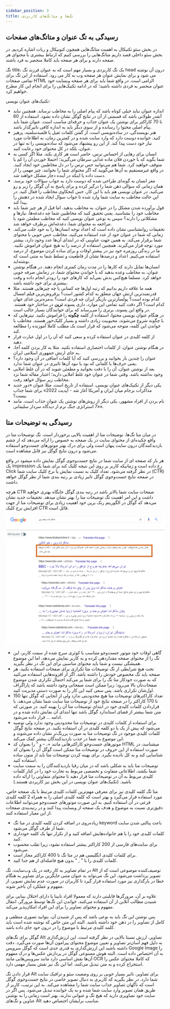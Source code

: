 ```yaml
---
sidebar_position: 3
title: تگ‌ها و متاتگ‌های کاربردی
---
```


## رسیدگی به تگ عنوان و متاتگ‌های صفحات

در بخش سئو تکنیکال به اهمیت متاتگ‌هایی همچون کنونیکال و ربات اشاره کردیم. در بخش سئو داخلی قصد داریم متاتگ‌هایی را بررسی کنیم که ارتباط بیشتری با محتوای هر صفحه دارند و برای هر صفحه باید کاملا منحصر به فرد باشند.

تگ title، یک تگ کاربردی و بسیار مهم است که به عنوان فرزند تگ head درون آن نوشته می شود و برای نمایش عنوان هر صفحه وب به کار می رود. استفاده از این تگ برای تمامی صفحات HTML الزامی است. در واقع شما باید برای هر صفحه وبسایت خود عنوان منحصر به فردی داشته باشید؛ که در ادامه تکنیک‌هایی را برای انجام این کار مطرح خواهیم کرد.

تکنیک‌های عنوان نویسی:

-   اندازه عنوان نباید خیلی کوتاه باشد که پیام اصلی را به مخاطب نرساند. همچنین نباید آنقدر طولانی باشد که قسمتی از آن در نتایج گوگل نشان داده نشود. استفاده از 60 تا 70 کاراکتر برای نوشتن یک عنوان جذاب و حرفه‌ای مناسب است. عنوان شما باید پیام اصلی محتوا را رسانده و از سوی دیگر باید به اندازه کافی تاثیرگذار باشد.
-   هنر نویسندگی، در ساده‌نویسی است. از گفتن کلمات ثقیل یا قلمبه‌سلمبه، پرهیز ‌کنید. خواننده دوست دارد که وارد سایت شده و در کمترین زمان، به اطلاعات مورد نیاز خود دست پیدا کند. از این رو پیشنهاد می‌شود که ساده‌نویسی را نه تنها در عنوان، بلکه در کل محتوای خود رعایت کنید.
-   انسان برای رهایی از احساس ترس، حاضر است هر کاری بکند. مثلا اگر کسی به شما بگوید که با خوردن فلان ماده غذایی سرطان می‌گیرید؛ احتملا خوردن آن را کم یا متوقف خواهید کرد. شما هم می‌توانید حس ترس را در دل مخاطبین خود ایجاد کنید. در واقع غیرمستقیم به آن‌ها می‌گویید که اگر محتوای شما را نخوانند، چیز مهمی را از دست داده یا اینکه در آینده دچار مشکل خواهند شد.
-   مغز انسان به گونه‌ای طراحی شده که دوست دارد به جواب سؤالات خود برسد. همان زمانی که سؤالی ذهن شما را درگیر کرده و برای پاسخ به آن گوگل را زیر و رو می‌کنید. در عنوان نویسی هم باید با این کار، حس کنجکاوی مخاطب را فعال کنید. در این حالت مخاطب به سایت شما وارد شده تا جواب سوال ایجاد شده در ذهنش را پیدا کند.
-   قول برآورده شدن مشکل را در عنوان، به مخاطب بدهید. اما قبل از هر چیز شما باید مخاطب خود را بشناسید. یعنی تحقیق کنید که مخاطبین شما چه دغدغه‌ها، نیاز‌ها و مشکلاتی را دارند؟ سپس به نوعی عنوان نویسی کنید که مخاطب مطمئن شود با مراجعه به محتوای شما، دغدغه‌اش برطرف خواهد شد.
-   تحقیقات روانشناسی نشان داده است که اعداد توجه انسان‌ها را به خود جلب می‌کند. زمانی که شما در عنوان خود از عدد استفاده می‌کنید، مخاطب حس خوبی با محتوای شما برقرار می‌کند. به همین جهت عناوینی که در ابتدای آن‌ها عدد وجود دارد، بیشتر مورد توجه قرار می‌گیرند. همچنین استفاده از درصد را به هیچ عنوان فراموش نکنید. ما در زندگی روزمره خود نیز در بیشتر اوقات و برای ساده کردن موضوع، از درصد استفاده می‌کنیم. اعداد و درصد‌ها نشان از قاطعیت و تسلط شما به متنی است که نوشته‌اید.
-   انسان‌ها تمایل دارند که کارها را در مدت زمان کمتری انجام دهند. در هنگام نوشتن عنوان، به مخاطب وعده بدهید که با خواندن محتوای شما، در زمانش صرفه جویی خواهد کرد. مسلما هیچ‌کس بدش نمی‌آید که کارهای خود را زودتر انجام داده و وقت بیشتری برای خود داشته باشد.
-   همه ما علاقه داریم بدانیم که رتبه اول‌ها چه کسانی یا چه چیزهایی هستند. مثلا قدرتمندترین ارتش جهان متعلق به کدام کشور است؟ پرفروش‌ترین فیلم امسال کدام بوده است؟ پولسازترین بازیگر ایران چه فردی است؟ بدمزه‌ترین غذای جهان کدام است؟ اگر دقت کنید تمامی این موارد، داری پسوند **ترین** در ساختار خود هستند. در واقع این پسوند، برتری را می‌رساند که برای خوانندگان بسیار جالب است.
-   در هنگام عنوان نویسی محتوا، استفاده از کلمه **چگونه** را فراموش نکنید. تیتر‌هایی که با چگونه شروع می‌شوند، محبوبیت زیادی داشته و بسیار کلیک‌خور هستند. مخاطب با خواندن این کلمه، متوجه می‌شود که قرار است یک مطلب کاملا آموزنده را مطالعه کند.
-   از کلمه کلیدی در عنوان استفاده کرده و سعی کنید که آن را در اول عبارت قرار دهید.
-   در هنگام نوشتن عنوان، از کلمات اختصاری استفاده نکنید. مثلا به کار بردن کلمه آجا، به جای ارتش جمهوری اسلامی ایران.
-   عنوان را چندین بار بخوانید و بررسی کنید که آیا کلمات اضافی در آن وجود دارد؟ یعنی حرف‌ها یا کلماتی که بود یا نبود آن‌ها تاثیری در عنوان شما ندارد.
-   بعد از نوشتن عنوان، آن را با دقت بخوانید و مطمئن شوید که در آن غلط املایی وجود نداشته باشد. وقتی شما در عنوان خود غلط املایی دارید؛ اعتبار مقاله شما نزد مخاطب زیر سؤال خواهد رفت.
-   یکی دیگر از تکنیک‌های عنوان نویسی، استفاده از تاریخ است. مثلا عنوان «دور جدید مذاکرات برجام میان ایران و آمریکا آغاز شد - آپدیت 2022» برای شما جذاب نیست؟
-   نام بردن از افراد مشهور، یکی دیگر از روش‌های نوشتن یک عنوان جذاب است. مانند «7 استراتژی جنگ نرم از دیدگاه سردار سلیمانی».

## رسیدگی به توضیحات متا

در میان متا تگ‌ها، توضیحات متا از اهمیت بالایی برخوردار است. تگ توضیحات متا در واقع چکیده‌ای از محتوای سایت در یک صفحه به خصوص را ارائه می‌دهد که از چشم بازدیدکنندگان درون سایت پنهان است ولی برای درک بهتر موتورهای جست‌وجو استفاده می‌شود و درون نتایج گوگل نیز قابل مشاهده است.

هر بار که صفحه ای از سایت شما در نتایج جست‌وجوی گوگل نمایش داده میشود در واقع یک Impression رخ داده است و زمانیکه کاربر بر روی این نتیجه کلیک کند برای شما یک Click در نظر گرفته می‌شود. تعداد کلیک به نسبت نمایش یا نرخ کلیک سایت شما (CTR) در صفحه نتایج جست‌وجوی گوگل تاثیر زیادی بر رتبه بندی شما از نظر گوگل خواهد داشت.

هرچه CTR صفحات سایت شما بالاتر باشد در رتبه بندی گوگل جایگاه بهتری خواهید داشت و این امر اهمیت تگ توضیحات متا را بهتر نشان میدهد. تحقیقات جدید نشان می‌دهد که گوگل در الگوریتم رنک برین خود اهمیت زیادی برای توضیحات متا از جهت افزایش نرخ کلیک CTR قائل است.

![توضیحات متا](./metades.png)

-   گاهی اوقات خود موتور جست‌وجو متناسب با کوئری سرچ شده از سمت کاربر، این تگ را از محتوای صفحه مقداردهی کرده و به کاربر نمایش می‌دهد، اما این موضوع همیشگی نیست و شما باید محتوای مناسبی برای این تگ در نظر بگیرید.
-   تحت هیچ شرایطی از تگ توضیحات متا تکراری برای صفحات استفاده نکنید. هر صفحه باید تگ مخصوص خودش را داشته باشد. اگر از افزونه‌هایی استفاده می‌کنید که به صورت خودکار متا تگ را برای شما پر می‌کند احتمال تکراری شدن موضوع صفحات‌تان بالا می‌رود‌؛ زیرا ممکن است صفحاتی وجود داشته باشد که پاراگراف اول‌شان تکراری باشد. پس سعی کنید این کار را به صورت دستی مدیریت کنید.
-   تعداد کاراکترهای توضیحات متا هیچ محدودیتی ندارد ولی از آنجایی که گوگل تنها 150 تا 170 کاراکتر را در صفحه نتایج خود از توضیحات متا سایت شما نشان می‌دهد، با قراردادن کلمات کلیدی خود در ابتدای توضیحات متا آن را بهینه کنید. در صورتی که متن شما بیشتر از فضای استاندارد گوگل باشد تنها ابتدای آن نمایش داده شده و در ادامه … قرار داده می‌شود.
-   برای استفاده از کلمات کلیدی در توضیحات متا محدودیتی وجود ندارد ولی توصیه می‌شود که بیش از یک یا دو کلمه کلیدی در آن استفاده نکنید. در صفحه نتایج گوگل کلمات کلیدی موجود در تگ توضیحات متا به صورت پررنگ‌تر نشان داده می‌شوند و این موضوع به شما در جذب بازدیدکنندگان بیشتر کمک می‌کند.
-   موتورهای جست‌وجو کاراکترهایی مانند +، – و ” را بعنوان کد HTML میشناسد، در صورت استفاده از این حروف در توضیحات متا ممکن است گوگل آن را بعنوان کد شناسایی کند و به کل نادیده بگیرد. برای بهینه کردن توضیحات متا باید از متون ساده استفاده کنید.
-   توضیحات متا باید به شکلی باشد که در میان رقبا بازدیدکنندگان را به سمت سایت شما بکشد، اطلاعاتی متفاوت و تخصصی مربوط به تجارت خود را در کنار کلمات کلیدی مربوط به آن در توضیحات متا قرار دهید تا محتوای متفاوتی را ارائه داده باشید. (تکنیک‌های عنوان نویسی در این بخش نیز کاربردی هستند.)

متا تگ کلمه کلیدی نیز برای معرفی مهم‌ترین کلمات کلیدی مرتبط با یک صفحه خاص، مورد استفاده قرار می‌گیرد و بهتر است که کلمه کلیدی اصلی را به همراه 2 کلمه کلیدی فرعی در آن استفاده کنیم. به این صورت موتورهای جست‌وجو می‌توانند اطلاعات دقیق‌تری نسبت به موضوع و هدف یک صفحه از وبسایت پیدا کنند و در رتبه‌بندی صفحات از این معیار استفاده کنند.

-   زیاده‌روی در اضافه کردن کلمه کلیدی در متا تگ keyword باعث پنالتی شدن سایت شما از طرف گوگل می‌شود.
-   کلمات کلیدی خود را با هم خانواده‌هایش اضافه کنید و از تکرار تنها یک کلمه خودداری کنید.
-   برای سایت‌های فارسی از 200 کاراکتر بیشتر استفاده نشود، زیرا تقلب محسوب می‌شود.
-   برای کلمات کلیدی انگلیسی هم در متا تگ تا 400 کاراکتر مجاز است.
-   کلمات کلیدی را با " , " بدون هیچ فاصله‌ای از هم جدا کنید.

در تمام تصاویر به کار رفته در یک وب‌سایت، تگ Alt توصیف‌کننده موضوعی است که از تصویر برداشت می‌شود. این تگ می‌تواند به عنوان متنی جایگزین برای تصاویر به هنگام خطا در بارگذاری نیز مورد استفاده قرار گیرد تا کاربران در صورت عدم نمایش تصویر، از مفهوم و عملکرد آن باخبر شوند.

علاوه بر آن، مرورگرها قابلیتی دارند که معمولا افراد نابینا یا دارای اختلال بینایی برای شنیدن مطالب آنلاین از آن استفاده می‌کنند. خواندن این تگ‌ها توسط مرورگر، انتقال مفهوم و محتوای تصاویر را برای این افراد امکان‌پذیر می‌کند.

پس نوشتن این تگ باید به نوعی باشد که پس از شنیدن آن، بتوانید تصوری منطقی و کامل از تصاویر را در ذهن خود داشته باشید. البته این متن خاص که نوشته شده است باید کلمه کلیدی مرتبط با موضوع را در درون خود جای داده باشد.

گوگل برای تگ‌های Alt تصاویر، ارزش نسبتا بالایی در نظر گرفته است. این ارزش‌گذاری به دلیل فهم آسان‌تر تصاویر و تعیین موضوع محتوای پیرامون آن‌ها صورت می‌گیرد. دقت داشته باشید این ارزش‌گذاری به قدری جدی است که گوگل سرویس Google Image را به آن اختصاص داده است. البته هوش مصنوعی گوگل در پردازش عکس‌ها و درک مفهوم آن‌ها نقش اساسی دارد مانند سرویس‌هایی مانند OCR که کاملا محتوای عکس را استخراج کرده و به متن تبدیل می‌کنند. اما این تگ نیز نقش بسیار مهمی دارد.

قرار دادن تگ Alt برای تصاویر، تاثیر بسیار خوبی بر روی وضعیت سئو و ترافیک سایت شما دارد. در نظر بگیرید که کاربری به دنبال تصویر خاصی در نتایج جست‌وجوی گوگل است که ناگهان تصاویر جذاب سایت شما را مشاهده می‌کند. به این ترتیب، کاربر از طریق همان تصویر وارد سایت شما شده و به یک خواننده تبدیل می‌شود. پس اگر در سایت خود تصاویری دارید که هیچ تگ و عنوانی ندارند، بهتر است زمانی را به نوشتن عناوین و تگ‌های Alt مناسب برایشان اختصاص دهید.
